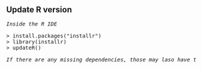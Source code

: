 <h2>Update R version</h2>

<pre>
<em>Inside the R IDE</em>

> install.packages("installr")
> library(installr)
> updateR()

<em>If there are any missing dependencies, those may laso have to be installed and loaded</em>
<pre>
